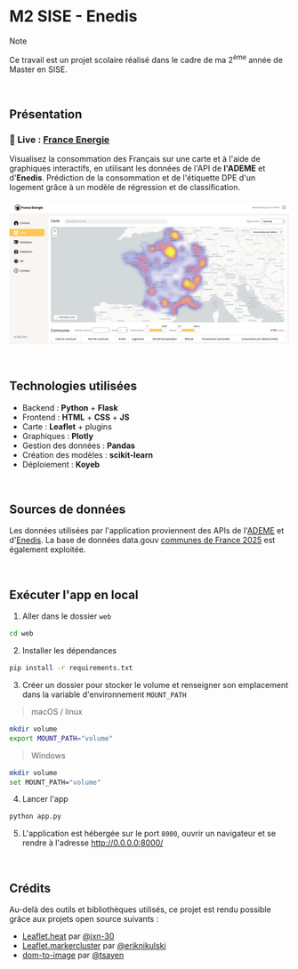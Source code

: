 # M2 SISE - Enedis
> [!NOTE]
> Ce travail est un projet scolaire réalisé dans le cadre de ma 2<sup>ème</sup> année de Master en SISE.

<br>

## Présentation
### 🔗 Live : [France Energie](https://france-energie.koyeb.app/)
Visualisez la consommation des Français sur une carte et à l'aide de graphiques interactifs, en utilisant les données de l'API de **l'ADEME** et d'**Enedis**. Prédiction de la consommation et de l'étiquette DPE d'un logement grâce à un modèle de régression et de classification.
<br><br>
![Capture d'écran du site](screenshot.jpg)

<br>

## Technologies utilisées
- Backend : **Python** + **Flask**
- Frontend : **HTML** + **CSS** + **JS**
- Carte : **Leaflet** + plugins
- Graphiques : **Plotly**
- Gestion des données : **Pandas**
- Création des modèles : **scikit-learn**
- Déploiement : **Koyeb**

<br>

## Sources de données
Les données utilisées par l'application proviennent des APIs de l'[ADEME](https://data.ademe.fr/datasets/dpe03existant/api-doc) et d'[Enedis](https://data.enedis.fr/explore/dataset/consommation-annuelle-residentielle-par-adresse/api/). La base de données data.gouv [communes de France 2025](https://www.data.gouv.fr/datasets/communes-et-villes-de-france-en-csv-excel-json-parquet-et-feather/) est également exploitée.

<br>

## Exécuter l'app en local

1. Aller dans le dossier `web`
```bash
cd web
```

2. Installer les dépendances
```bash
pip install -r requirements.txt
```

3. Créer un dossier pour stocker le volume et renseigner son emplacement dans la variable d'environnement `MOUNT_PATH`
> macOS / linux
```bash
mkdir volume
export MOUNT_PATH="volume"
```
> Windows
```bash
mkdir volume
set MOUNT_PATH="volume"
```

4. Lancer l'app
```bash
python app.py
```

5. L'application est hébergée sur le port `8000`, ouvrir un navigateur et se rendre à l'adresse http://0.0.0.0:8000/

<br>

## Crédits

Au-delà des outils et bibliothèques utilisés, ce projet est rendu possible grâce aux projets open source suivants :
- [Leaflet.heat](https://github.com/Leaflet/Leaflet.heat) par [@jxn-30](https://github.com/jxn-30)
- [Leaflet.markercluster](https://github.com/Leaflet/Leaflet.markercluster) par [@eriknikulski](https://github.com/eriknikulski)
- [dom-to-image](https://github.com/tsayen/dom-to-image) par [@tsayen](https://github.com/tsayen)
